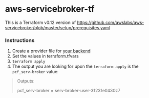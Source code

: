 # aws-servicebroker-tf
This is a Terraform v0.12 version of https://github.com/awslabs/aws-servicebroker/blob/master/setup/prerequisites.yaml

### Instructions
1. Create a provider file for [your backend](https://www.terraform.io/docs/backends/index.html)
2. Set the values in terraform.tfvars
3. `terraform apply`
4. The output you are looking for upon the `terraform apply` is the `pcf_serv-broker` value:


> Outputs:
> 
> pcf_serv-broker = serv-broker-user-31231e0430z7
